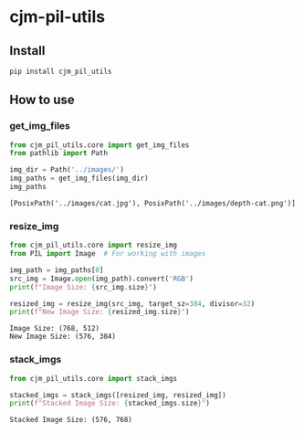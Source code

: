 cjm-pil-utils
================

<!-- WARNING: THIS FILE WAS AUTOGENERATED! DO NOT EDIT! -->

## Install

``` sh
pip install cjm_pil_utils
```

## How to use

### get_img_files

``` python
from cjm_pil_utils.core import get_img_files
from pathlib import Path
```

``` python
img_dir = Path('../images/')
img_paths = get_img_files(img_dir)
img_paths
```

    [PosixPath('../images/cat.jpg'), PosixPath('../images/depth-cat.png')]

### resize_img

``` python
from cjm_pil_utils.core import resize_img
from PIL import Image  # For working with images
```

``` python
img_path = img_paths[0]
src_img = Image.open(img_path).convert('RGB')
print(f"Image Size: {src_img.size}")

resized_img = resize_img(src_img, target_sz=384, divisor=32)
print(f"New Image Size: {resized_img.size}")
```

    Image Size: (768, 512)
    New Image Size: (576, 384)

### stack_imgs

``` python
from cjm_pil_utils.core import stack_imgs
```

``` python
stacked_imgs = stack_imgs([resized_img, resized_img])
print(f"Stacked Image Size: {stacked_imgs.size}")
```

    Stacked Image Size: (576, 768)
